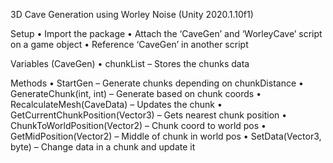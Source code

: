 3D Cave Generation using Worley Noise (Unity 2020.1.10f1)

Setup
• Import the package
• Attach the ‘CaveGen’ and ‘WorleyCave’ script on a game object
• Reference ‘CaveGen’ in another script

Variables (CaveGen)
• chunkList – Stores the chunks data

Methods
• StartGen – Generate chunks depending on chunkDistance
• GenerateChunk(int, int) – Generate based on chunk coords
• RecalculateMesh(CaveData) – Updates the chunk
• GetCurrentChunkPosition(Vector3) – Gets nearest chunk position
• ChunkToWorldPosition(Vector2) – Chunk coord to world pos
• GetMidPosition(Vector2) – Middle of chunk in world pos
• SetData(Vector3, byte) – Change data in a chunk and update it
